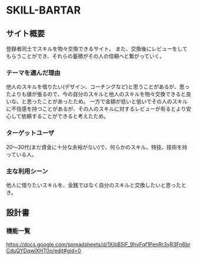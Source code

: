 # SKILL-BARTAR

## サイト概要
登録者同士でスキルを物々交換できるサイト。
また、交換後にレビューをしてもらうことができ、それらの蓄積がその人の信頼へと繋がっていく。

### テーマを選んだ理由
他人のスキルを借りたい(デザイン、コーチングなど)と思うことがあるが、思ったよりも値が張るので、今の自分のスキルと他人のスキルを物々交換できると良いな、と思ったことがあったため。
一方で金額が低いと低いでその人のスキルに不信感を持つことがあるが、その人のスキルに対するレビューが有るとより安心して依頼することができると考えたため。

### ターゲットユーザ
20〜30代(まだ資金に十分な余裕がない)で、何らかのスキル、特技、技術を持っている人。

### 主な利用シーン
他人に借りたいスキルを、金銭ではなく自分のスキルと交換したいと思ったとき。

## 設計書


### 機能一覧
<https://docs.google.com/spreadsheets/d/1XjbB5lF_9hvFqf1PenRr3yR3Fn6brCduQYDqwlXHT0o/edit#gid=0>

